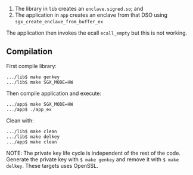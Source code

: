 1. The library in `lib` creates an `enclave.signed.so`; and
2. The application in `app` creates an enclave from that DSO using `sgx_create_enclave_from_buffer_ex`

The application then invokes the ecall `ecall_empty` but this is not working.


## Compilation

First compile library:

```
.../lib$ make genkey
.../lib$ make SGX_MODE=HW
```

Then compile application and execute:

```
.../app$ make SGX_MODE=HW
.../app$ ./app_ex
```

Clean with:

```
.../lib$ make clean
.../lib$ make delkey
.../app$ make clean
```

NOTE: The private key life cycle is independent of the rest of the code. Generate the private key with `$ make genkey` and remove it with `$ make delkey`. These targets uses OpenSSL.

